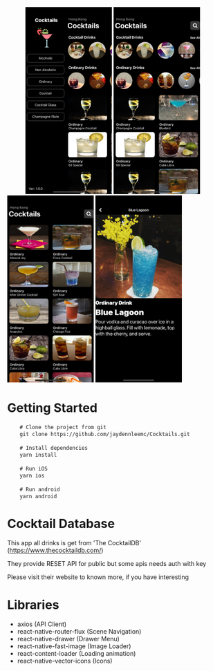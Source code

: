 <div>
    <img src='./docs/preview1.png' width=200 style="margin-left:42px">
    <img src='./docs/preview2.png' width=200>
    <img src='./docs/preview3.png' width=200>
    <img src='./docs/preview4.png' width=200>
</div>

# Getting Started

```
    # Clone the project from git
    git clone https://github.com/jaydennleemc/Cocktails.git

    # Install dependencies
    yarn install

    # Run iOS
    yarn ios

    # Run android
    yarn android
```

# Cocktail Database

This app all drinks is get from 'The CocktailDB' (https://www.thecocktaildb.com/)

They provide RESET API for public but some apis needs auth with key

Please visit their website to known more, if you have interesting

# Libraries

- axios (API Client)
- react-native-router-flux (Scene Navigation)
- react-native-drawer (Drawer Menu)
- react-native-fast-image (Image Loader)
- react-content-loader (Loading animation)
- react-native-vector-icons (Icons)

